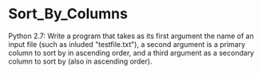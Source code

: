 # Sort_By_Columns
Python 2.7: Write a program that takes as its first argument the name of an input file 
(such as inluded "testfile.txt"), a second argument is a primary column to sort
by in ascending order, and a third argument as a secondary column to sort by 
(also in ascending order). 
